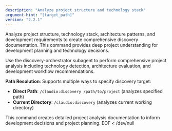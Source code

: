 ```yaml
---
description: "Analyze project structure and technology stack"
argument-hint: "[target_path]"
version: "2.2.1"
---
```


Analyze project structure, technology stack, architecture patterns, and development requirements to create comprehensive discovery documentation. This command provides deep project understanding for development planning and technology decisions.

Use the discovery-orchestrator subagent to perform comprehensive project analysis including technology detection, architecture evaluation, and development workflow recommendations.

**Path Resolution**: Supports multiple ways to specify discovery target:
- **Direct Path**: `/claudio:discovery /path/to/project` (analyzes specified path)
- **Current Directory**: `/claudio:discovery` (analyzes current working directory)

This command creates detailed project analysis documentation to inform development decisions and project planning.
EOF < /dev/null